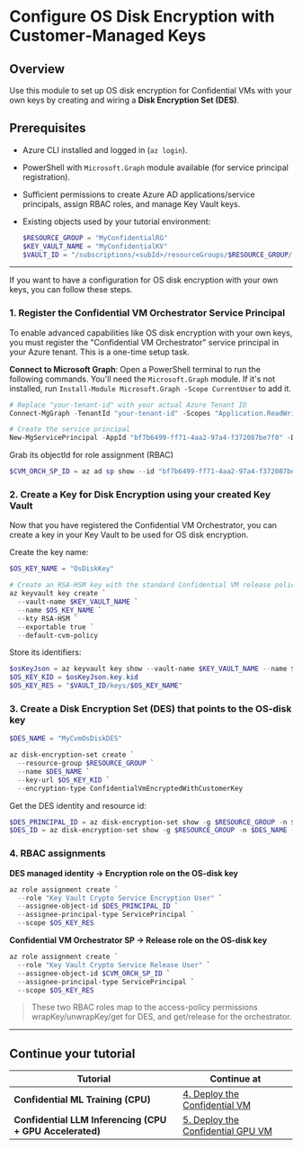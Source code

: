 # Configure OS Disk Encryption with Customer‑Managed Keys

## Overview

Use this module to set up OS disk encryption for Confidential VMs with your own keys by creating and wiring a **Disk Encryption Set (DES)**.

## Prerequisites

* Azure CLI installed and logged in (`az login`).
* PowerShell with `Microsoft.Graph` module available (for service principal registration).
* Sufficient permissions to create Azure AD applications/service principals, assign RBAC roles, and manage Key Vault keys.
* Existing objects used by your tutorial environment:

  ```powershell
  $RESOURCE_GROUP = "MyConfidentialRG"
  $KEY_VAULT_NAME = "MyConfidentialKV"
  $VAULT_ID = "/subscriptions/<subId>/resourceGroups/$RESOURCE_GROUP/providers/Microsoft.KeyVault/vaults/$KEY_VAULT_NAME"
  ```

---

If you want to have a configuration for OS disk encryption with your own keys, you can follow these steps.

### 1. Register the Confidential VM Orchestrator Service Principal

To enable advanced capabilities like OS disk encryption with your own keys, you must register the "Confidential VM Orchestrator" service principal in your Azure tenant. This is a one-time setup task.

**Connect to Microsoft Graph**: Open a PowerShell terminal to run the following commands. You'll need the `Microsoft.Graph` module. If it's not installed, run `Install-Module Microsoft.Graph -Scope CurrentUser` to add it.

  ```powershell
  # Replace "your-tenant-id" with your actual Azure Tenant ID
  Connect-MgGraph -TenantId "your-tenant-id" -Scopes "Application.ReadWrite.All"

  # Create the service principal
  New-MgServicePrincipal -AppId "bf7b6499-ff71-4aa2-97a4-f372087be7f0" -DisplayName "Confidential VM Orchestrator"
  ```

Grab its objectId for role assignment (RBAC)

```powershell
$CVM_ORCH_SP_ID = az ad sp show --id "bf7b6499-ff71-4aa2-97a4-f372087be7f0" --query id -o tsv
```

### 2. Create a Key for Disk Encryption using your created Key Vault

Now that you have registered the Confidential VM Orchestrator, you can create a key in your Key Vault to be used for OS disk encryption.

Create the key name:

```powershell
$OS_KEY_NAME = "OsDiskKey"

# Create an RSA-HSM key with the standard Confidential VM release policy
az keyvault key create `
  --vault-name $KEY_VAULT_NAME `
  --name $OS_KEY_NAME `
  --kty RSA-HSM `
  --exportable true `
  --default-cvm-policy
```

Store its identifiers:

```powershell
$osKeyJson = az keyvault key show --vault-name $KEY_VAULT_NAME --name $OS_KEY_NAME -o json | ConvertFrom-Json
$OS_KEY_KID = $osKeyJson.key.kid
$OS_KEY_RES = "$VAULT_ID/keys/$OS_KEY_NAME"
```

### 3. Create a Disk Encryption Set (DES) that points to the OS-disk key

```powershell
$DES_NAME = "MyCvmOsDiskDES"

az disk-encryption-set create `
  --resource-group $RESOURCE_GROUP `
  --name $DES_NAME `
  --key-url $OS_KEY_KID `
  --encryption-type ConfidentialVmEncryptedWithCustomerKey
```

Get the DES identity and resource id:

```powershell
$DES_PRINCIPAL_ID = az disk-encryption-set show -g $RESOURCE_GROUP -n $DES_NAME --query identity.principalId -o tsv
$DES_ID = az disk-encryption-set show -g $RESOURCE_GROUP -n $DES_NAME --query id -o tsv
```

### 4. RBAC assignments

**DES managed identity → Encryption role on the OS-disk key**

```powershell
az role assignment create `
  --role "Key Vault Crypto Service Encryption User" `
  --assignee-object-id $DES_PRINCIPAL_ID `
  --assignee-principal-type ServicePrincipal `
  --scope $OS_KEY_RES
```

**Confidential VM Orchestrator SP → Release role on the OS-disk key**

```powershell
az role assignment create `
  --role "Key Vault Crypto Service Release User" `
  --assignee-object-id $CVM_ORCH_SP_ID `
  --assignee-principal-type ServicePrincipal `
  --scope $OS_KEY_RES
```

> These two RBAC roles map to the access-policy permissions wrapKey/unwrapKey/get for DES, and get/release for the orchestrator.

---

## Continue your tutorial

| Tutorial                               | Continue at                                                                                                                            |
| -------------------------------------- | -------------------------------------------------------------------------------------------------------------------------------------- |
| **Confidential ML Training (CPU)**     | [4. Deploy the Confidential VM](../../tutorials/confidential-ml-training/README.md#4-deploy-the-confidential-vm)                       |
| **Confidential LLM Inferencing (CPU + GPU Accelerated)** | [5. Deploy the Confidential GPU VM](../../tutorials/confidential-llm-inferencing/README.md#step-5-deploy-the-confidential-gpu-vm) |
